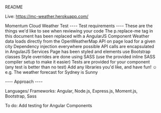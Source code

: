 README

Live: https://mc-weather.herokuapp.com/

Momentum Cloud Weather Test
---- Test requirements ----
These are the things we'd like to see when reviewing your code
The p.replace-me tag in this document has been replaced with a AngularJS Component
Weather data loads directly from the OpenWeatherMap API on page load for a given city
Dependency injection everywhere possible
API calls are encapsulated in AngularJS Services
Page has been styled and elements use Bootstrap classes
Style overrides are done using SASS (use the provided inline SASS compiler setup to make it easier)
Tests are provided for your component (any test is better than no test)
Add any libraries you'd like, and have fun! ☺
e.g. The weather forecast for Sydney is Sunny

---- Approach ----

Languages/ Frameworks: Angular, Node.js, Express.js, Moment.js, Bootstrap, Sass

To do: Add testing for Angular Components
